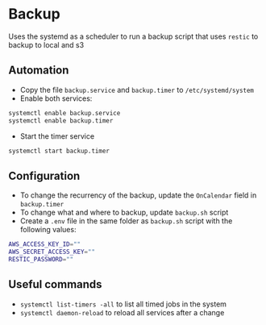 # Backup

Uses the systemd as a scheduler to run a backup script that uses `restic` to backup to local and s3

## Automation

- Copy the file `backup.service` and `backup.timer` to `/etc/systemd/system`
- Enable both services:

```sh
systemctl enable backup.service
systemctl enable backup.timer
```

- Start the timer service

```sh
systemctl start backup.timer
```

## Configuration

- To change the recurrency of the backup, update the `OnCalendar` field in `backup.timer`
- To change what and where to backup, update `backup.sh` script
- Create a `.env` file in the same folder as `backup.sh` script with the following values:

```sh
AWS_ACCESS_KEY_ID=""
AWS_SECRET_ACCESS_KEY=""
RESTIC_PASSWORD=""
```

## Useful commands

- `systemctl list-timers -all` to list all timed jobs in the system
- `systemctl daemon-reload` to reload all services after a change
